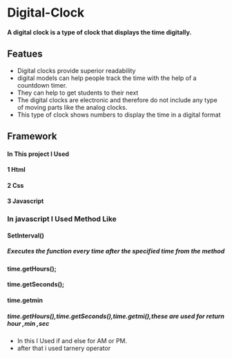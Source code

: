   # Digital-Clock
  ####  A digital clock is a type of clock that displays the time digitally.
  ## Featues
  
  - Digital clocks provide superior readability 
  - digital models can help people track the time with the help of a countdown timer. 
  - They can help to get students to their next
  - The digital clocks are electronic and therefore do not include any type of moving parts like the analog clocks. 
  - This type of clock shows numbers to display the time in a digital format
  
 ##  Framework
 ####  In This project I Used 
 ####  1 Html
 ####  2 Css
 ####  3 Javascript
  
 ###  In javascript I Used Method Like
 ####   SetInterval()
 #####     Executes the function every time after the specified time from the method

####  time.getHours(); 
####  time.getSeconds(); 
####  time.getmin
  
##### time.getHours(),time.getSeconds(),time.getmi(),these are used for return hour ,min ,sec
- In this  I  Used if  and  else for AM or PM. 
- after that i used tarnery operator


 ````



